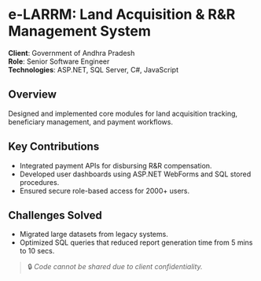 # e-LARRM: Land Acquisition & R&R Management System

**Client**: Government of Andhra Pradesh  
**Role**: Senior Software Engineer  
**Technologies**: ASP.NET, SQL Server, C#, JavaScript

## Overview
Designed and implemented core modules for land acquisition tracking, beneficiary management, and payment workflows.

## Key Contributions
- Integrated payment APIs for disbursing R&R compensation.
- Developed user dashboards using ASP.NET WebForms and SQL stored procedures.
- Ensured secure role-based access for 2000+ users.

## Challenges Solved
- Migrated large datasets from legacy systems.
- Optimized SQL queries that reduced report generation time from 5 mins to 10 secs.

> 🔒 *Code cannot be shared due to client confidentiality.*
